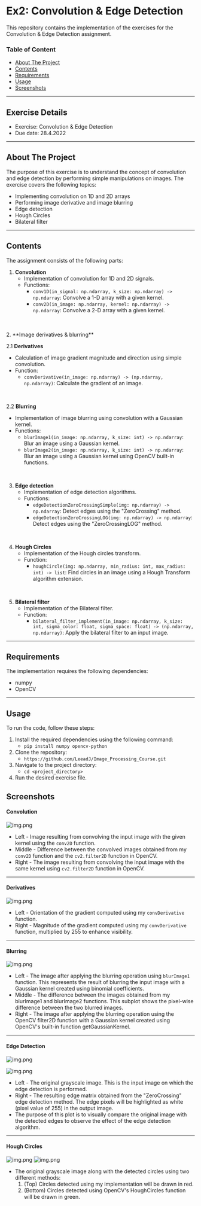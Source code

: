 # Ex2: Convolution & Edge Detection

This repository contains the implementation of the exercises for the Convolution & Edge Detection assignment.

### Table of Content
* [About The Project](#About-The-Project)
* [Contents](#Contents)
* [Requirements](#Requirements)
* [Usage](#Usage)
* [Screenshots](#Screenshots)
---
## Exercise Details

- Exercise: Convolution & Edge Detection
- Due date: 28.4.2022
---
## About The Project

The purpose of this exercise is to understand the 
concept of convolution and edge detection by performing 
simple manipulations on images. The exercise covers the following 
topics:

- Implementing convolution on 1D and 2D arrays
- Performing image derivative and image blurring
- Edge detection
- Hough Circles
- Bilateral filter
---
## Contents

The assignment consists of the following parts:

1. **Convolution** 
   - Implementation of convolution for 1D and 2D signals.
   - Functions:
     - `conv1D(in_signal: np.ndarray, k_size: np.ndarray) -> np.ndarray`: Convolve a 1-D array with a given kernel.
     - `conv2D(in_image: np.ndarray, kernel: np.ndarray) -> np.ndarray`: Convolve a 2-D array with a given kernel.
<br>
<br>
2. **Image derivatives & blurring**<br>
 
   2.1 **Derivatives** 
   - Calculation of image gradient magnitude and direction using simple convolution.
   - Function:
     - `convDerivative(in_image: np.ndarray) -> (np.ndarray, np.ndarray)`: Calculate the gradient of an image.
<br>

   2.2 **Blurring** 
   - Implementation of image blurring using convolution with a Gaussian kernel.
   - Functions:
     - `blurImage1(in_image: np.ndarray, k_size: int) -> np.ndarray`: Blur an image using a Gaussian kernel.
     - `blurImage2(in_image: np.ndarray, k_size: int) -> np.ndarray`: Blur an image using a Gaussian kernel using OpenCV built-in functions.
<br>

3. **Edge detection** 
   - Implementation of edge detection algorithms.
   - Functions:
     - `edgeDetectionZeroCrossingSimple(img: np.ndarray) -> np.ndarray`: Detect edges using the "ZeroCrossing" method.
     - `edgeDetectionZeroCrossingLOG(img: np.ndarray) -> np.ndarray`: Detect edges using the "ZeroCrossingLOG" method.
<br>

4. **Hough Circles** 
   - Implementation of the Hough circles transform.
   - Function:
     - `houghCircle(img: np.ndarray, min_radius: int, max_radius: int) -> list`: Find circles in an image using a Hough Transform algorithm extension.
<br>

5. **Bilateral filter** 
   - Implementation of the Bilateral filter.
   - Function:
     - `bilateral_filter_implement(in_image: np.ndarray, k_size: int, sigma_color: float, sigma_space: float) -> (np.ndarray, np.ndarray)`: Apply the bilateral filter to an input image.
---
## Requirements

The implementation requires the following dependencies:

- numpy
- OpenCV
---
## Usage

To run the code, follow these steps:

1. Install the required dependencies using the following command:
   - `pip install numpy opencv-python`
2. Clone the repository: 
   - `https://github.com/LeeadJ/Image_Processing_Course.git`
3. Navigate to the project directory:
   - `cd <project_directory>`
4. Run the desired exercise file.


## Screenshots
#### Convolution
![img.png](Screenshots/s1.png)
- Left - Image resulting from convolving the input image with the given kernel using the `conv2D` function.
- Middle - Difference between the convolved images obtained from my `conv2D` function
and the `cv2.filter2D` function in OpenCV.
- Right - The image resulting from convolving the input image with the same kernel using `cv2.filter2D` function in OpenCV.
---
#### Derivatives
![img.png](Screenshots/s2.png)
- Left - Orientation of the gradient computed using my `convDerivative` function.
- Right - Magnitude of the gradient computed using my `convDerivative` function, multiplied by 255 to enhance visibility.
---
#### Blurring
![img.png](Screenshots/s3.png)
- Left - The image after applying the blurring operation using `blurImage1` function. This represents the result of blurring the input image with a Gaussian kernel created using binomial coefficients.
- Middle - The difference between the images obtained from my blurImage1 and blurImage2 functions. This subplot shows the pixel-wise difference between the two blurred images.
- Right - The image after applying the blurring operation using the OpenCV filter2D function with a Gaussian kernel created using OpenCV's built-in function getGaussianKernel.
---
#### Edge Detection
![img.png](Screenshots/s4.png)

![img.png](Screenshots/s5.png)
- Left - The original grayscale image. This is the input image on which the edge detection is performed.
- Right - The resulting edge matrix obtained from the "ZeroCrossing" edge detection method. The edge pixels will be highlighted as white (pixel value of 255) in the output image.
- The purpose of this plot is to visually compare the original image with the detected edges to observe the effect of the edge detection algorithm.

---
#### Hough Circles
![img.png](Screenshots/s6.png)
![img.png](Screenshots/s7.png)
- The original grayscale image along with the detected circles using two different methods:
    1. (Top) Circles detected using my implementation will be drawn in red.
    2. (Bottom) Circles detected using OpenCV's HoughCircles function will be drawn in green.
